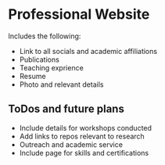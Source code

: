 # Professional Website

Includes the following:
- Link to all socials and academic affiliations
- Publications
- Teaching exprience
- Resume
- Photo and relevant details

## ToDos and future plans
- Include details for workshops conducted
- Add links to repos relevant to research
- Outreach and academic service
- Include page for skills and certifications
